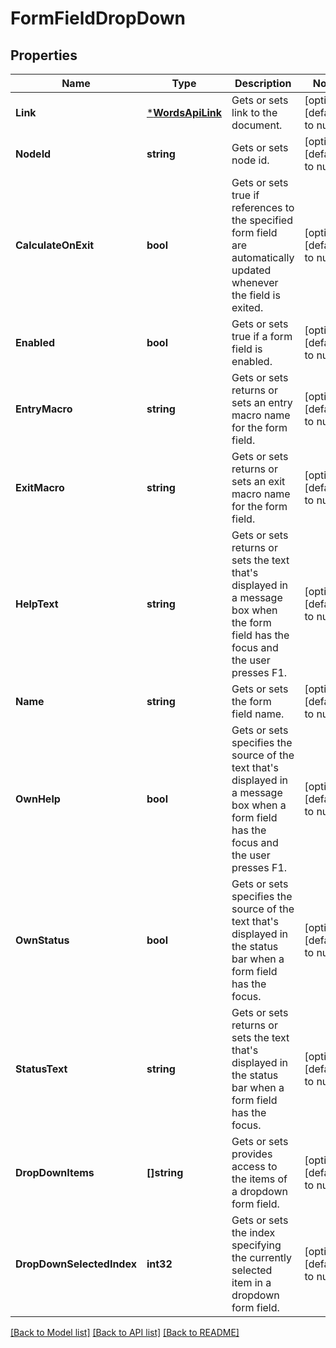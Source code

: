 # FormFieldDropDown

## Properties
Name | Type | Description | Notes
------------ | ------------- | ------------- | -------------
**Link** | [***WordsApiLink**](WordsApiLink.md) | Gets or sets link to the document. | [optional] [default to null]
**NodeId** | **string** | Gets or sets node id. | [optional] [default to null]
**CalculateOnExit** | **bool** | Gets or sets true if references to the specified form field are automatically updated whenever the field is exited. | [optional] [default to null]
**Enabled** | **bool** | Gets or sets true if a form field is enabled. | [optional] [default to null]
**EntryMacro** | **string** | Gets or sets returns or sets an entry macro name for the form field. | [optional] [default to null]
**ExitMacro** | **string** | Gets or sets returns or sets an exit macro name for the form field. | [optional] [default to null]
**HelpText** | **string** | Gets or sets returns or sets the text that&#39;s displayed in a message box when the form field has the focus and the user presses F1. | [optional] [default to null]
**Name** | **string** | Gets or sets the form field name. | [optional] [default to null]
**OwnHelp** | **bool** | Gets or sets specifies the source of the text that&#39;s displayed in a message box when a form field has the focus and the user presses F1. | [optional] [default to null]
**OwnStatus** | **bool** | Gets or sets specifies the source of the text that&#39;s displayed in the status bar when a form field has the focus. | [optional] [default to null]
**StatusText** | **string** | Gets or sets returns or sets the text that&#39;s displayed in the status bar when a form field has the focus. | [optional] [default to null]
**DropDownItems** | **[]string** | Gets or sets provides access to the items of a dropdown form field. | [optional] [default to null]
**DropDownSelectedIndex** | **int32** | Gets or sets the index specifying the currently selected item in a dropdown form field. | [optional] [default to null]

[[Back to Model list]](../README.md#documentation-for-models) [[Back to API list]](../README.md#documentation-for-api-endpoints) [[Back to README]](../README.md)



